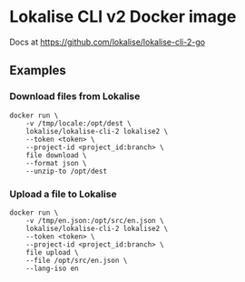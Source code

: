 # Lokalise CLI v2 Docker image

Docs at https://github.com/lokalise/lokalise-cli-2-go

## Examples

### Download files from Lokalise

```
docker run \
    -v /tmp/locale:/opt/dest \
    lokalise/lokalise-cli-2 lokalise2 \
    --token <token> \
    --project-id <project_id:branch> \
    file download \
    --format json \
    --unzip-to /opt/dest
```
		
### Upload a file to Lokalise

```
docker run \
    -v /tmp/en.json:/opt/src/en.json \
    lokalise/lokalise-cli-2 lokalise2 \
    --token <token> \
    --project-id <project_id:branch> \
    file upload \
    --file /opt/src/en.json \
    --lang-iso en
```
